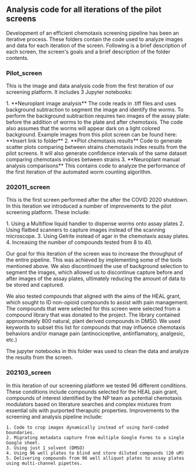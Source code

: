 ## Analysis code for all iterations of the pilot screens
<p>Development of an efficient chemotaxis screening pipeline has been an iterative process. These folders contain the code used to analyze images and data for each iteration of the screen. Following is a brief description of each screen, the screen's goals and a brief description of the folder contents.</p>

### Pilot_screen
<p> This is the image and data analysis code from the first iteration of our screening platform. It includes 3 Jupyter notebooks:</p>
1. **Neuroplant image analysis** The code reads in .tiff files and uses background subtraction to segment the image and identify the worms. To perform the background subtraction requires two images of the assay plate: before the addition of worms to the plate and after chemotaxis. The code also assumes that the worms will appear dark on a light colored background. Example images from this pilot screen can be found here: **Insert link to folder**
2. **Plot chemotaxis results** Code to generate scatter plots comparing between strains chemotaxis index results from the pilot screens. It will also generate confidence intervals of the same dataset comparing chemotaxis indices between strains
3. **Neuroplant manual analysis comparisons** This contains code to analyze the performance of the first iteration of the automated worm counting algorithm.


### 202011_screen
<p> This is the first screen performed after the after the COVID 2020 shutdown. In this iteration we introduced a number of improvements to the pilot screening platform. These include:</p>
1. Using a Multiflow liquid handler to dispense worms onto assay plates 
2. Using flatbed scanners to capture images instead of the scanning microscope.
3. Using Gelrite instead of agar in the chemotaxis assay plates.
4. Increasing the number of compounds tested from 8 to 40.


Our goal for this iteration of the screen was to increase the throughput of the entire pipeline. This was achieved by implementing some of the tools mentioned above. We also discontinued the use of background selection to segment the images, which allowed us to discontinue capture before and after images of the assay plates, ultimately reducing the amount of data to be stored and captured. 

We also tested compounds that aligned with the aims of the HEAL grant, which sought to ID non-opioid compounds to assist with pain management. The compounds that were selected for this screen were selected from a compound library that was donated to the project. The library contained approximately 800 natural, plant derived compounds in DMSO. We used keywords to subset this list for compounds that may influence chemotaxis behaviors and/or manage pain (antinociceptive, antinflamatory, analgesic, etc.)

The jupyter notebooks in this folder was used to clean the data and analyze the results from the screen. </p>

### 202103_screen
<p> In this iteration of our screening platform we tested 96 different conditions. These conditions include compounds selected for the HEAL pain grant, compounds of interest identified by the NP team as potential chemotaxis modulators based on literature searches and complex mixtures from essential oils with purported theraputic properties. Improvements to the screening and analysis pipeline include:

	1. Code to crop images dynamically instead of using hard-coded boundaries.
	2. Migrating metadata capture from multiple Google Forms to a single Google sheet.
	3. Using just 1 solvent (DMSO)
	4. Using 96 well plates to blind and store diluted compounds (20 uM)
	5. Delivering compounds from 96 well alliquot plates to assay plates using multi-channel pipettes.


</p>